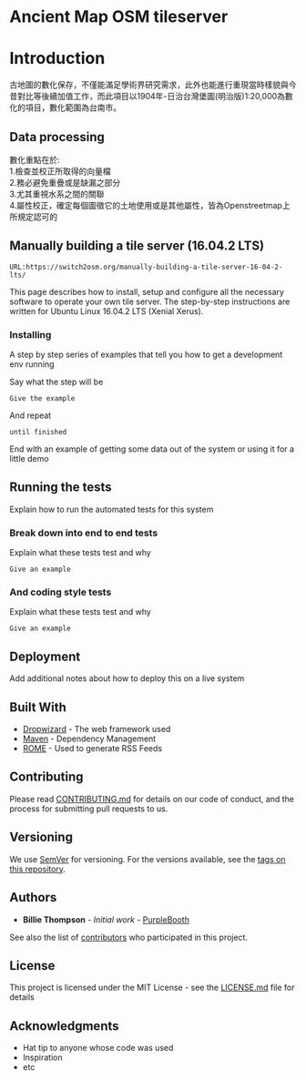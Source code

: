# Ancient Map OSM tileserver
# Introduction
  古地圖的數化保存，不僅能滿足學術界研究需求，此外也能進行重現當時樣貌與今昔對比等後續加值工作，而此項目以1904年-日治台灣堡圖(明治版)1:20,000為數化的項目，數化範圍為台南市。  
  
## Data processing  
數化重點在於:  
    1.檢查並校正所取得的向量檔  
    2.務必避免重疊或是缺漏之部分  
    3.尤其重視水系之間的關聯  
    4.屬性校正，確定每個圖徵它的土地使用或是其他屬性，皆為Openstreetmap上所規定認可的

## Manually building a tile server (16.04.2 LTS)
```
URL:https://switch2osm.org/manually-building-a-tile-server-16-04-2-lts/
```
This page describes how to install, setup and configure all the necessary software to operate your own tile server. The step-by-step instructions are written for Ubuntu Linux 16.04.2 LTS (Xenial Xerus).

### Installing

A step by step series of examples that tell you how to get a development env running

Say what the step will be

```
Give the example
```

And repeat

```
until finished
```

End with an example of getting some data out of the system or using it for a little demo

## Running the tests

Explain how to run the automated tests for this system

### Break down into end to end tests

Explain what these tests test and why

```
Give an example
```

### And coding style tests

Explain what these tests test and why

```
Give an example
```

## Deployment

Add additional notes about how to deploy this on a live system

## Built With

* [Dropwizard](http://www.dropwizard.io/1.0.2/docs/) - The web framework used
* [Maven](https://maven.apache.org/) - Dependency Management
* [ROME](https://rometools.github.io/rome/) - Used to generate RSS Feeds

## Contributing

Please read [CONTRIBUTING.md](https://gist.github.com/PurpleBooth/b24679402957c63ec426) for details on our code of conduct, and the process for submitting pull requests to us.

## Versioning

We use [SemVer](http://semver.org/) for versioning. For the versions available, see the [tags on this repository](https://github.com/your/project/tags). 

## Authors

* **Billie Thompson** - *Initial work* - [PurpleBooth](https://github.com/PurpleBooth)

See also the list of [contributors](https://github.com/your/project/contributors) who participated in this project.

## License

This project is licensed under the MIT License - see the [LICENSE.md](LICENSE.md) file for details

## Acknowledgments

* Hat tip to anyone whose code was used
* Inspiration
* etc
